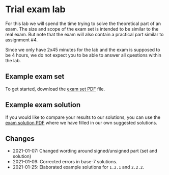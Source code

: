 # Trial exam lab

For this lab we will spend the time trying to solve the theoretical part of an exam.
The size and scope of the exam set is intended to be similar to the real exam. But note that the exam will also contain a practical part similar to assignment #4.

Since we only have 2x45 minutes for the lab and the exam is supposed to be 4 hours, we do not expect you to be able to answer all questions within the lab.

## Example exam set

To get started, download the [exam set PDF](https://github.com/diku-dk/hpps-e2020-pub/raw/master/material/7-l-1/trial-exam.pdf) file.

## Example exam solution

If you would like to compare your results to our solutions, you can use the [exam solution PDF](https://github.com/diku-dk/hpps-e2020-pub/raw/master/material/7-l-1/trial-exam-solutions.pdf) where we have filled in our own suggested solutions.

## Changes

* 2021-01-07: Changed wording around signed/unsigned part (set and solution)
* 2021-01-09: Corrected errors in base-7 solutions.
* 2021-01-25: Elaborated example solutions for `1.2.1` and `2.2.2`.
